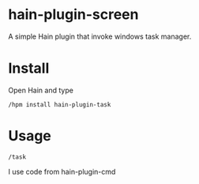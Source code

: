 # hain-plugin-screen

A simple Hain plugin that invoke windows task manager.

# Install
Open Hain and type

```
/hpm install hain-plugin-task
```

# Usage
```
/task
```

I use code from hain-plugin-cmd